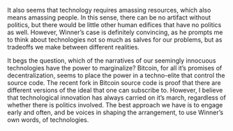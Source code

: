 It also seems that technology requires amassing resources, which also means amassing people. In this sense, there can be no artifact without politics, but there would be little other human edifices that have no politics as well.  However, Winner’s case is definitely convincing, as he prompts me to think about technologies not so much as salves for our problems, but as tradeoffs we make between different realities.

It begs the question, which of the narratives of our seemingly innocuous technologies have the power to marginalize? Bitcoin, for all it’s promises of decentralization, seems to place the power in a techno-elite that control the source code. The recent fork in Bitcoin source code is proof that there are different versions of the ideal that one can subscribe to. However, I believe that technological innovation has always carried on it’s march, regardless of whether there is politics involved. The best approach we have is to engage early and often, and be voices in shaping the arrangement, to use Winner’s own words, of technologies.
